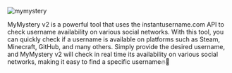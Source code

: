 
![mymystery](https://github.com/helguyuser1/MyMystery2/assets/129449907/73dbf1e8-3245-478c-81a8-879cb055f6ae)

MyMystery v2 is a powerful tool that uses the instantusername.com API to check username availability on various social networks. With this tool, you can quickly check if a username is available on platforms such as Steam, Minecraft, GitHub, and many others. Simply provide the desired username, and MyMystery v2 will check in real time its availability on various social networks, making it easy to find a specific username🔥🍷


